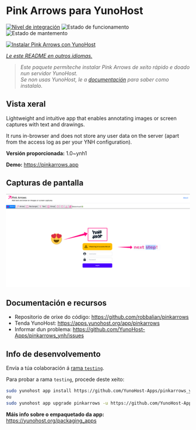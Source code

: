 <!--
NOTA: Este README foi creado automáticamente por <https://github.com/YunoHost/apps/tree/master/tools/readme_generator>
NON debe editarse manualmente.
-->

# Pink Arrows para YunoHost

[![Nivel de integración](https://dash.yunohost.org/integration/pinkarrows.svg)](https://ci-apps.yunohost.org/ci/apps/pinkarrows/) ![Estado de funcionamento](https://ci-apps.yunohost.org/ci/badges/pinkarrows.status.svg) ![Estado de mantemento](https://ci-apps.yunohost.org/ci/badges/pinkarrows.maintain.svg)

[![Instalar Pink Arrows con YunoHost](https://install-app.yunohost.org/install-with-yunohost.svg)](https://install-app.yunohost.org/?app=pinkarrows)

*[Le este README en outros idiomas.](./ALL_README.md)*

> *Este paquete permíteche instalar Pink Arrows de xeito rápido e doado nun servidor YunoHost.*  
> *Se non usas YunoHost, le a [documentación](https://yunohost.org/install) para saber como instalalo.*

## Vista xeral

Lightweight and intuitive app that enables annotating images or screen captures with text and drawings.

It runs in-browser and does not store any user data on the server (apart from the access log as per your YNH configuration).


**Versión proporcionada:** 1.0~ynh1

**Demo:** <https://pinkarrows.app>

## Capturas de pantalla

![Captura de pantalla de Pink Arrows](./doc/screenshots/pinkarrows_ynh.png)

## Documentación e recursos

- Repositorio de orixe do código: <https://github.com/robbalian/pinkarrows>
- Tenda YunoHost: <https://apps.yunohost.org/app/pinkarrows>
- Informar dun problema: <https://github.com/YunoHost-Apps/pinkarrows_ynh/issues>

## Info de desenvolvemento

Envía a túa colaboración á [rama `testing`](https://github.com/YunoHost-Apps/pinkarrows_ynh/tree/testing).

Para probar a rama `testing`, procede deste xeito:

```bash
sudo yunohost app install https://github.com/YunoHost-Apps/pinkarrows_ynh/tree/testing --debug
ou
sudo yunohost app upgrade pinkarrows -u https://github.com/YunoHost-Apps/pinkarrows_ynh/tree/testing --debug
```

**Máis info sobre o empaquetado da app:** <https://yunohost.org/packaging_apps>

